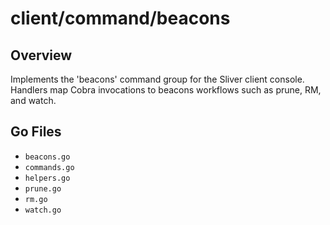 # client/command/beacons

## Overview

Implements the 'beacons' command group for the Sliver client console. Handlers map Cobra invocations to beacons workflows such as prune, RM, and watch.

## Go Files

- `beacons.go`
- `commands.go`
- `helpers.go`
- `prune.go`
- `rm.go`
- `watch.go`
